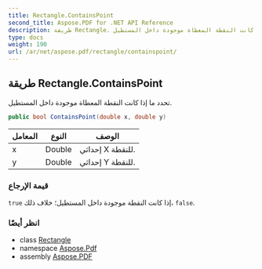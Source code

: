 ```yaml
---
title: Rectangle.ContainsPoint
second_title: Aspose.PDF for .NET API Reference
description: طريقة Rectangle. تحدد ما إذا كانت النقطة المعطاة موجودة داخل المستطيل
type: docs
weight: 190
url: /ar/net/aspose.pdf/rectangle/containspoint/
---
```

## طريقة Rectangle.ContainsPoint

تحدد ما إذا كانت النقطة المعطاة موجودة داخل المستطيل.

```csharp
public bool ContainsPoint(double x, double y)
```

| المعامل | النوع | الوصف |
| --- | --- | --- |
| x | Double | إحداثي X للنقطة. |
| y | Double | إحداثي Y للنقطة. |

### قيمة الإرجاع

`true` إذا كانت النقطة موجودة داخل المستطيل؛ خلاف ذلك، `false`.

### انظر أيضًا

* class [Rectangle](../)
* namespace [Aspose.Pdf](../../../aspose.pdf/)
* assembly [Aspose.PDF](../../../)